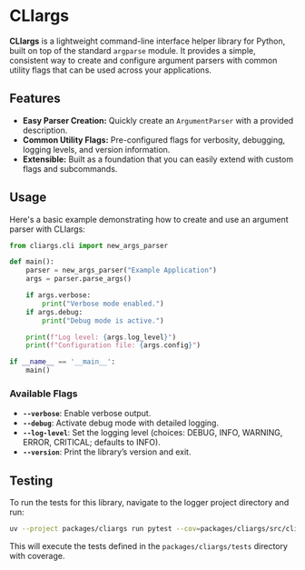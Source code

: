 # CLIargs

**CLIargs** is a lightweight command-line interface helper library for Python, built on top of the standard `argparse` module. It provides a simple, consistent way to create and configure argument parsers with common utility flags that can be used across your applications.

## Features

- **Easy Parser Creation:** Quickly create an `ArgumentParser` with a provided description.
- **Common Utility Flags:** Pre-configured flags for verbosity, debugging, logging levels, and version information.
- **Extensible:** Built as a foundation that you can easily extend with custom flags and subcommands.

## Usage

Here's a basic example demonstrating how to create and use an argument parser with CLIargs:

```python
from cliargs.cli import new_args_parser

def main():
    parser = new_args_parser("Example Application")
    args = parser.parse_args()

    if args.verbose:
        print("Verbose mode enabled.")
    if args.debug:
        print("Debug mode is active.")

    print(f"Log level: {args.log_level}")
    print(f"Configuration file: {args.config}")

if __name__ == '__main__':
    main()
```

### Available Flags

- **`--verbose`**: Enable verbose output.
- **`--debug`**: Activate debug mode with detailed logging.
- **`--log-level`**: Set the logging level (choices: DEBUG, INFO, WARNING, ERROR, CRITICAL; defaults to INFO).
- **`--version`**: Print the library’s version and exit.

## Testing

To run the tests for this library, navigate to the logger project directory and run:

```bash
uv --project packages/cliargs run pytest --cov=packages/cliargs/src/cliargs --cov-report=term-missing --cov-config=.coveragerc
```

This will execute the tests defined in the `packages/cliargs/tests` directory with coverage.
